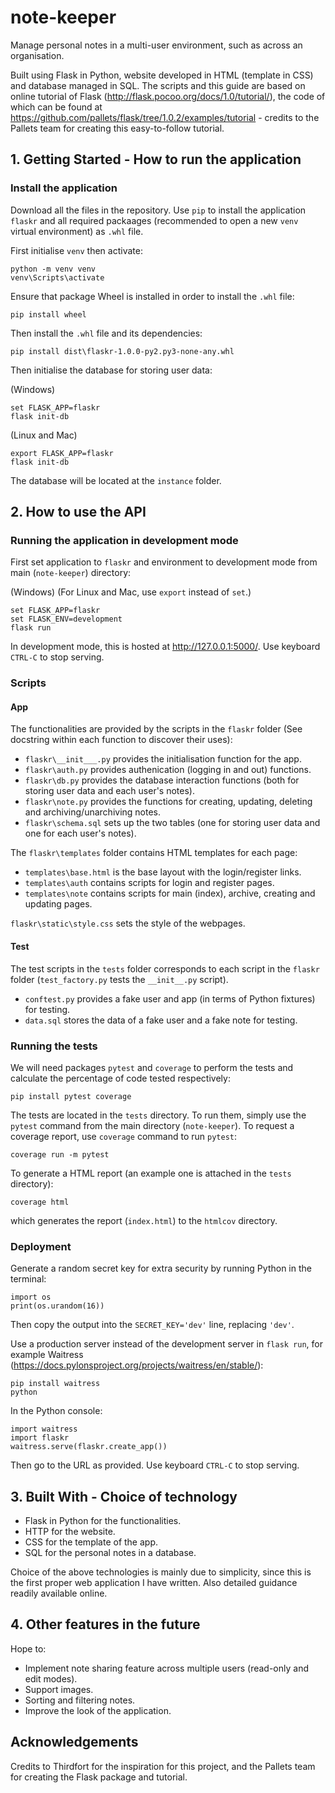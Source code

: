 # note-keeper
Manage personal notes in a multi-user environment, such as across an organisation.

Built using Flask in Python, website developed in HTML (template in CSS) and database managed in SQL. The scripts and this guide are based on online tutorial of Flask (http://flask.pocoo.org/docs/1.0/tutorial/), the code of which can be found at https://github.com/pallets/flask/tree/1.0.2/examples/tutorial - credits to the Pallets team for creating this easy-to-follow tutorial.

## 1. Getting Started - How to run the application
### Install the application
Download all the files in the repository. Use ```pip``` to install the application ```flaskr``` and all required packaages (recommended to open a new ```venv``` virtual environment) as ```.whl``` file.

First initialise ```venv``` then activate:
```
python -m venv venv
venv\Scripts\activate
```

Ensure that package Wheel is installed in order to install the ```.whl``` file:
```
pip install wheel
```

Then install the ```.whl``` file and its dependencies:
```
pip install dist\flaskr-1.0.0-py2.py3-none-any.whl
```

Then initialise the database for storing user data:

(Windows)
```
set FLASK_APP=flaskr
flask init-db
```

(Linux and Mac)
```
export FLASK_APP=flaskr
flask init-db
```

The database will be located at the ```instance``` folder.

## 2. How to use the API
### Running the application in development mode
First set application to ```flaskr``` and environment to development mode from main (```note-keeper```) directory:

(Windows) (For Linux and Mac, use ```export``` instead of ```set```.)
```
set FLASK_APP=flaskr
set FLASK_ENV=development
flask run
```

In development mode, this is hosted at http://127.0.0.1:5000/. Use keyboard ```CTRL-C``` to stop serving.

### Scripts
#### App
The functionalities are provided by the scripts in the ```flaskr``` folder (See docstring within each function to discover their uses):

- ```flaskr\__init___.py``` provides the initialisation function for the app.
- ```flaskr\auth.py``` provides authenication (logging in and out) functions.
- ```flaskr\db.py``` provides the database interaction functions (both for storing user data and each user's notes).
- ```flaskr\note.py``` provides the functions for creating, updating, deleting and archiving/unarchiving notes.
- ```flaskr\schema.sql``` sets up the two tables (one for storing user data and one for each user's notes).

The ```flaskr\templates``` folder contains HTML templates for each page:

- ```templates\base.html``` is the base layout with the login/register links.
- ```templates\auth``` contains scripts for login and register pages.
- ```templates\note``` contains scripts for main (index), archive, creating and updating pages.

```flaskr\static\style.css``` sets the style of the webpages.

#### Test
The test scripts in the ```tests``` folder corresponds to each script in the ```flaskr``` folder (```test_factory.py``` tests the ```__init__.py``` script).
- ```conftest.py``` provides a fake user and app (in terms of Python fixtures) for testing.
- ```data.sql``` stores the data of a fake user and a fake note for testing.

### Running the tests
We will need packages ```pytest``` and ```coverage``` to perform the tests and calculate the percentage of code tested respectively:
```
pip install pytest coverage
```

The tests are located in the ```tests``` directory. To run them, simply use the ```pytest``` command from the main directory (```note-keeper```). To request a coverage report, use ```coverage``` command to run ```pytest```:
```
coverage run -m pytest
```

To generate a HTML report (an example one is attached in the ```tests``` directory):
```
coverage html
```
which generates the report (```index.html```) to the ```htmlcov``` directory.

### Deployment
Generate a random secret key for extra security by running Python in the terminal:
```
import os
print(os.urandom(16))
```
Then copy the output into the ```SECRET_KEY='dev'``` line, replacing ```'dev'```.

Use a production server instead of the development server in ```flask run```, for example Waitress (https://docs.pylonsproject.org/projects/waitress/en/stable/):
```
pip install waitress
python
```
In the Python console:
```
import waitress
import flaskr
waitress.serve(flaskr.create_app())
```
Then go to the URL as provided. Use keyboard ```CTRL-C``` to stop serving.

## 3. Built With - Choice of technology
- Flask in Python for the functionalities.
- HTTP for the website.
- CSS for the template of the app.
- SQL for the personal notes in a database.

Choice of the above technologies is mainly due to simplicity, since this is the first proper web application I have written. Also detailed guidance readily available online.

## 4. Other features in the future
Hope to:
- Implement note sharing feature across multiple users (read-only and edit modes).
- Support images.
- Sorting and filtering notes.
- Improve the look of the application.

## Acknowledgements
Credits to Thirdfort for the inspiration for this project, and the Pallets team for creating the Flask package and tutorial.

